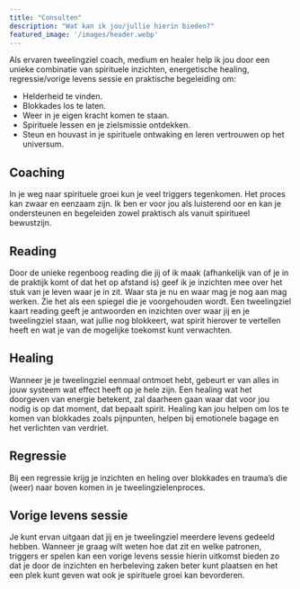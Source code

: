 ```yaml
---
title: "Consulten"
description: "Wat kan ik jou/jullie hierin bieden?"
featured_image: '/images/header.webp'
---
```


Als ervaren tweelingziel coach, medium en healer help ik jou door een unieke combinatie van spirituele inzichten, energetische healing, regressie/vorige levens sessie en praktische begeleiding om:

- Helderheid te vinden.
- Blokkades los te laten.
- Weer in je eigen kracht komen te staan.
- Spirituele lessen en je zielsmissie ontdekken.
- Steun en houvast in je spirituele ontwaking en leren vertrouwen op het universum.

## Coaching
In je weg naar spirituele groei kun je veel triggers tegenkomen. Het proces kan zwaar en eenzaam zijn. Ik ben er voor jou als luisterend oor en kan je ondersteunen en begeleiden zowel praktisch als vanuit spiritueel bewustzijn.

## Reading
Door de unieke regenboog reading die jij of ik maak (afhankelijk van of je in de praktijk komt of dat het op afstand is) geef ik je inzichten mee over het stuk van je leven waar je in zit. Waar sta je nu en waar mag je nog aan mag werken. Zie het als een spiegel die je voorgehouden wordt. Een tweelingziel kaart reading geeft je antwoorden en inzichten over waar jij en je tweelingziel staan, wat jullie nog blokkeert, wat spirit hierover te vertellen heeft en wat je van de mogelijke toekomst kunt verwachten.

## Healing
Wanneer je je tweelingziel eenmaal ontmoet hebt, gebeurt er van alles in jouw systeem wat effect heeft op je hele zijn.
Een healing wat het doorgeven van energie betekent, zal daarheen gaan waar dat voor jou nodig is op dat moment, dat bepaalt spirit. Healing kan jou helpen om los te komen van blokkades zoals pijnpunten, helpen bij emotionele bagage en het verlichten van verdriet.

## Regressie
Bij een regressie krijg je inzichten en heling over blokkades en trauma’s die (weer) naar boven komen in je tweelingzielenproces.

## Vorige levens sessie
Je kunt ervan uitgaan dat jij en je tweelingziel meerdere levens gedeeld hebben. Wanneer je graag wilt weten hoe dat zit en welke patronen, triggers er spelen kan een vorige levens sessie hierin uitkomst bieden zo dat je door de inzichten en herbeleving zaken beter kunt plaatsen en het een plek kunt geven wat ook je spirituele groei kan bevorderen.